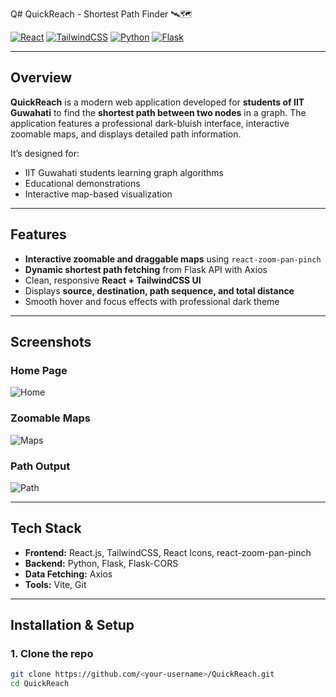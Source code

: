 Q# QuickReach - Shortest Path Finder 🛰️🗺️

[![React](https://img.shields.io/badge/React-18.2.0-blue?logo=react)](https://reactjs.org/)
[![TailwindCSS](https://img.shields.io/badge/TailwindCSS-3.3.2-blue?logo=tailwind-css)](https://tailwindcss.com/)
[![Python](https://img.shields.io/badge/Python-3.11-yellow?logo=python)](https://www.python.org/)
[![Flask](https://img.shields.io/badge/Flask-2.3.3-lightgrey?logo=flask)](https://flask.palletsprojects.com/)

---

## Overview

**QuickReach** is a modern web application developed for **students of IIT Guwahati** to find the **shortest path between two nodes** in a graph. The application features a professional dark-bluish interface, interactive zoomable maps, and displays detailed path information.

It’s designed for:
- IIT Guwahati students learning graph algorithms
- Educational demonstrations
- Interactive map-based visualization

---

## Features

- **Interactive zoomable and draggable maps** using `react-zoom-pan-pinch`
- **Dynamic shortest path fetching** from Flask API with Axios
- Clean, responsive **React + TailwindCSS UI**
- Displays **source, destination, path sequence, and total distance**
- Smooth hover and focus effects with professional dark theme

---

## Screenshots

### Home Page
![Home](./public/screenshot_home.png)

### Zoomable Maps
![Maps](./public/screenshot_maps.png)

### Path Output
![Path](./public/screenshot_path.png)

---

## Tech Stack

- **Frontend:** React.js, TailwindCSS, React Icons, react-zoom-pan-pinch  
- **Backend:** Python, Flask, Flask-CORS  
- **Data Fetching:** Axios  
- **Tools:** Vite, Git

---

## Installation & Setup

### 1. Clone the repo
```bash
git clone https://github.com/<your-username>/QuickReach.git
cd QuickReach
